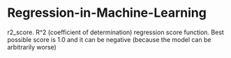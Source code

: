 # Regression-in-Machine-Learning
r2_score. R^2 (coefficient of determination) regression score function. Best possible score is 1.0 and it can be negative (because the model can be arbitrarily worse)
